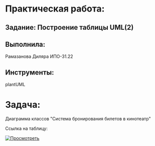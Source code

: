 # Практическая работа:
## Задание: Построение таблицы UML(2)

## Выполнила: 
Рамазанова Диляра ИПО-31.22
## Инструменты:
plantUML

# Задача:
Диаграмма классов "Система бронирования билетов в кинотеатр"

Ссылка на таблицу:

[![Просмотреть](https://img.shields.io/badge/👁️_Просмотреть-4285F4?style=flat-square)](https://github.com/wienwe/DyadyaRyuba/raw/main/HomeworkForRyubakov/Практическая%20работа%202%20UML/uml2.png)
